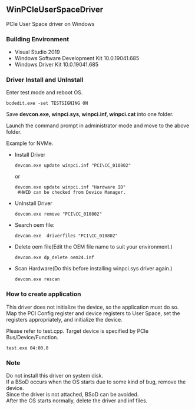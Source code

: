 ## WinPCIeUserSpaceDriver 
PCIe User Space driver on Windows

### Building Environment
- Visual Studio 2019
- Windows Software Development Kit 10.0.19041.685
- Windows Driver Kit 10.0.19041.685

###  Driver Install and UnInstall

Enter test mode and reboot OS.  
```
bcdedit.exe -set TESTSIGNING ON
```

Save **devcon.exe, winpci.sys, winpci.inf, winpci.cat** into one folder.  

Launch the command prompt in administrator mode and move to the above folder.  

Example for NVMe.
 
- Install Driver  
  ```
  devcon.exe update winpci.inf "PCI\CC_010802"
  ```
  or
  ```
  devcon.exe update winpci.inf "Hardware ID"
   #HWID can be checked from Device Manager.
  ```
- UnInstall Driver
  ```
  devcon.exe remove "PCI\CC_010802"
  ```
- Search oem file:
  ```
  devcon.exe  driverfiles "PCI\CC_010802"
  ```
- Delete oem file(Edit the OEM file name to suit your environment.)
  ```
  devcon.exe dp_delete oem24.inf    
  ``` 
- Scan Hardware(Do this before installing winpci.sys driver again.)
  ```
  devcon.exe rescan
  ```
  
### How to create application
This driver does not initialize the device, so the application must do so.  
Map the PCI Config register and device registers to User Space, set the registers appropriately, and initialize the device. 

Please refer to test.cpp.
Target device is specified by PCIe Bus/Device/Function.
  ```
  test.exe 04:00.0
  ```

### Note
Do not install this driver on system disk.  
If a BSoD occurs when the OS starts due to some kind of bug, remove the device.  
Since the driver is not attached, BSoD can be avoided.  
After the OS starts normally, delete the driver and inf files.


